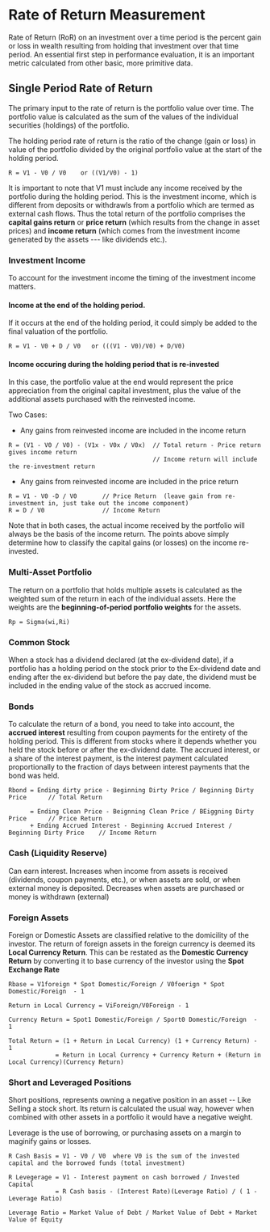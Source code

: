 # Rate of Return Measurement

Rate of Return (RoR) on an investment over a time period is the percent gain or loss in wealth resulting from holding that investment over that time period.
An essential first step in performance evaluation, it is an important metric calculated from other basic, more primitive data.

## Single Period Rate of Return
The primary input to the rate of return is the portfolio value over time. The portfolio value is calculated as the sum of the values of the individual securities (holdings) of the portfolio.

The holding period rate of return is the ratio of the change (gain or loss) in value of the portfolio divided by the original portfolio value at the start of the holding period.

```
R = V1 - V0 / V0    or ((V1/V0) - 1) 
```

It is important to note that V1 must include any income received by the portfolio during the holding period. This is the investment income, which is different from deposits or withdrawls from a portfolio which are termed as external cash flows.
Thus the total return of the portfolio comprises the **capital gains return** or **price return** (which results from the change in asset prices) and **income return** (which comes from the investment income generated by the assets --- like dividends etc.). 

### Investment Income
To account for the investment income the timing of the investment income matters.

#### Income at the end of the holding period.
If it occurs at the end of the holding period, it could simply be added to the final valuation of the portfolio.

```
R = V1 - V0 + D / V0   or (((V1 - V0)/V0) + D/V0)
```

#### Income occuring during the holding period that is re-invested
In this case, the portfolio value at the end would represent the price appreciation from the original capital investment, plus the value of the additional assets purchased with the reinvested income.

Two Cases:
 * Any gains from reinvested income are included in the income return
 
```
R = (V1 - V0 / V0) - (V1x - V0x / V0x)  // Total return - Price return gives income return
                                        // Income return will include the re-investment return   
```

 * Any gains from reinvested income are included in the price return

```
R = V1 - V0 -D / V0       // Price Return  (leave gain from re-investment in, just take out the income component)
R = D / V0                // Income Return
```

Note that in both cases, the actual income received by the portfolio will always be the basis of the income return. The points above simply determine how to classify the capital gains (or losses) on the income re-invested. 

### Multi-Asset Portfolio
The return on a portfolio that holds multiple assets is calculated as the weighted sum of the return in each of the individual assets. Here the weights are the **beginning-of-period portfolio weights** for the assets.

```
Rp = Sigma(wi,Ri)
```

### Common Stock
When a stock has a dividend declared (at the ex-dividend date), if a portfolio has a holding period on the stock prior to the Ex-dividend date and ending after the ex-dividend but before the pay date, the dividend must be included in the ending value of the stock as accrued income.

### Bonds
To calculate the return of a bond, you need to take into account, the **accrued interest** resulting from coupon payments for the entirety of the holding period. This is different from stocks where it depends whether you held the stock before or after the ex-dividend date.
The accrued interest, or a share of the interest payment, is the interest payment calculated proportionally to the fraction of days between interest payments that the bond was held.

```
Rbond = Ending dirty price - Beginning Dirty Price / Beginning Dirty Price      // Total Return

      = Ending Clean Price - Beignning Clean Price / BEiggning Dirty Price      // Price Return
      + Ending Accrued Interest - Beginning Accrued Interest / Beginning Dirty Price    // Income Return
```

### Cash (Liquidity Reserve)
Can earn interest. Increases when income from assets is received (dividends, coupon payments, etc.), or when assets are sold, or when external money is deposited. Decreases when assets are purchased or money is withdrawn (external)

### Foreign Assets
Foreign or Domestic Assets are classified relative to the domicility of the investor. The return of foreign assets in the foreign currency is deemed its **Local Currency Return**. This can be restated as the **Domestic Currency Return** by converting it to base currency of the investor using the  **Spot Exchange Rate**

```
Rbase = V1foreign * Spot Domestic/Foreign / V0foerign * Spot Domestic/Foreign  - 1

Return in Local Currency = ViForeign/V0Foreign - 1

Currency Return = Spot1 Domestic/Foreign / Sport0 Domestic/Foreign  - 1

Total Return = (1 + Return in Local Currency) (1 + Currency Return) - 1
             = Return in Local Currency + Currency Return + (Return in Local Currency)(Currency Return)
``` 

### Short and Leveraged Positions
Short positions, represents owning a negative position in an asset -- Like Selling a stock short. Its return is calculated the usual way, however when combined with other assets in a portfolio it would have a negative weight.

Leverage is the use of borrowing, or purchasing assets on a margin to maginify gains or losses.

```
R Cash Basis = V1 - V0 / V0  where V0 is the sum of the invested capital and the borrowed funds (total investment)

R Levegerage = V1 - Interest payment on cash borrowed / Invested Capital
             = R Cash basis - (Interest Rate)(Leverage Ratio) / ( 1 - Leverage Ratio)
             
Leverage Ratio = Market Value of Debt / Market Value of Debt + Market Value of Equity  
```
